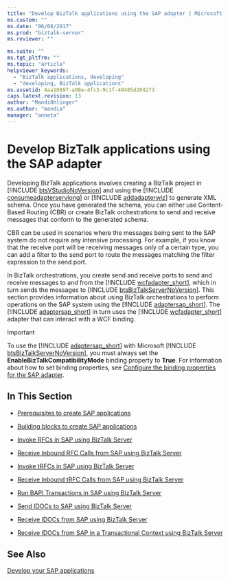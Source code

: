 ```yaml
---
title: "Develop BizTalk applications using the SAP adapter | Microsoft Docs"
ms.custom: ""
ms.date: "06/08/2017"
ms.prod: "biztalk-server"
ms.reviewer: ""

ms.suite: ""
ms.tgt_pltfrm: ""
ms.topic: "article"
helpviewer_keywords: 
  - "BizTalk applications, developing"
  - "developing, BizTalk applications"
ms.assetid: 4aa10897-a08e-4fc3-9c1f-40485d204273
caps.latest.revision: 13
author: "MandiOhlinger"
ms.author: "mandia"
manager: "anneta"
---
```

# Develop BizTalk applications using the SAP adapter
Developing BizTalk applications involves creating a BizTalk project in [!INCLUDE [btsVStudioNoVersion](../../includes/btsvstudionoversion-md.md)] and using the [!INCLUDE [consumeadapterservlong](../../includes/consumeadapterservlong-md.md)] or [!INCLUDE [addadapterwiz](../../includes/addadapterwiz-md.md)] to generate XML schema. Once you have generated the schema, you can either use Content-Based Routing (CBR) or create BizTalk orchestrations to send and receive messages that conform to the generated schema.  
  
 CBR can be used in scenarios where the messages being sent to the SAP system do not require any intensive processing. For example, if you know that the receive port will be receiving messages only of a certain type, you can add a filter to the send port to route the messages matching the filter expression to the send port.  
  
 In BizTalk orchestrations, you create send and receive ports to send and receive messages to and from the [!INCLUDE [wcfadapter_short](../../includes/wcfadapter-short-md.md)], which in turn sends the messages to [!INCLUDE [btsBizTalkServerNoVersion](../../includes/btsbiztalkservernoversion-md.md)]. This section provides information about using BizTalk orchestrations to perform operations on the SAP system using the [!INCLUDE [adaptersap_short](../../includes/adaptersap-short-md.md)]. The [!INCLUDE [adaptersap_short](../../includes/adaptersap-short-md.md)] in turn uses the [!INCLUDE [wcfadapter_short](../../includes/wcfadapter-short-md.md)] adapter that can interact with a WCF binding.  
  
> [!IMPORTANT]
>  To use the [!INCLUDE [adaptersap_short](../../includes/adaptersap-short-md.md)] with Microsoft [!INCLUDE [btsBizTalkServerNoVersion](../../includes/btsbiztalkservernoversion-md.md)], you must always set the <strong>EnableBizTalkCompatibilityMode</strong> binding property to <strong>True</strong>. For information about how to set binding properties, see [Configure the binding properties for the SAP adapter](../../adapters-and-accelerators/adapter-sap/configure-the-binding-properties-for-the-sap-adapter.md).  
  
## In This Section  
  
-   [Prerequisites to create SAP applications](../../adapters-and-accelerators/adapter-sap/prerequisites-to-create-sap-applications.md)
  
-   [Building blocks to create SAP applications](../../adapters-and-accelerators/adapter-sap/building-blocks-to-create-sap-applications.md)
  
-   [Invoke RFCs in SAP using BizTalk Server](../../adapters-and-accelerators/adapter-sap/invoke-rfcs-in-sap-using-biztalk-server.md)  
  
-   [Receive Inbound RFC Calls from SAP using BizTalk Server](../../adapters-and-accelerators/adapter-sap/receive-inbound-rfc-calls-from-sap-using-biztalk-server.md)  
  
-   [Invoke tRFCs in SAP using BizTalk Server](../../adapters-and-accelerators/adapter-sap/invoke-trfcs-in-sap-using-biztalk-server.md)  
  
-   [Receive Inbound tRFC Calls from SAP using BizTalk Server](../../adapters-and-accelerators/adapter-sap/receive-inbound-trfc-calls-from-sap-using-biztalk-server.md)  
  
-   [Run BAPI Transactions in SAP using BizTalk Server](../../adapters-and-accelerators/adapter-sap/run-bapi-transactions-in-sap-using-biztalk-server.md)  
  
-   [Send IDOCs to SAP using BizTalk Server](../../adapters-and-accelerators/adapter-sap/send-idocs-to-sap-using-biztalk-server.md)  
  
-   [Receive IDOCs from SAP using BizTalk Server](../../adapters-and-accelerators/adapter-sap/receive-idocs-from-sap-using-biztalk-server.md)  
  
-   [Receive IDOCs from SAP in a Transactional Context using BizTalk Server](../../adapters-and-accelerators/adapter-sap/receive-idocs-from-sap-in-a-transactional-context-using-biztalk-server.md)  
  
## See Also  
[Develop your SAP applications](../../adapters-and-accelerators/adapter-sap/develop-your-sap-applications.md)